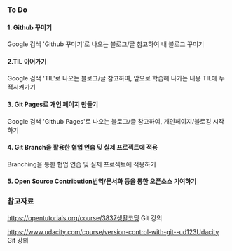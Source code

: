 ### To Do

 #### 1. Github 꾸미기

Google 검색 'Github 꾸미기'로 나오는 블로그/글 참고하여 내 블로그 꾸미기

#### 2.TIL 이어가기

Google 검색 'TIL'로 나오는 블로그/글 참고하여, 앞으로 학습해 나가는 내용 TIL에 누적시켜가기

#### 3. Git Pages로 개인 페이지 만들기

Google 검색 'Github Pages'로 나오는 블로그/글 참고하여, 개인페이지/블로깅 시작하기

#### 4. Git Branch을 활용한 협업 연습 및 실제 프로젝트에 적용

Branching을 통한 협업 연습 및 실제 프로젝트에 적용하기

#### 5. Open Source Contribution번역/문서화 등을 통한 오픈소스 기여하기



### 참고자료

https://opentutorials.org/course/3837생활코딩 Git 강의

https://www.udacity.com/course/version-control-with-git--ud123Udacity Git 강의